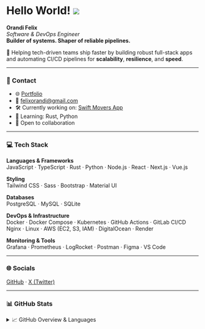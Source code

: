 # Hello World! ![](https://user-images.githubusercontent.com/18350557/176309783-0785949b-9127-417c-8b55-ab5a4333674e.gif)

**Orandi Felix**  
*Software & DevOps Engineer*  
**Builder of systems. Shaper of reliable pipelines.**

🚀 Helping tech-driven teams ship faster by building robust full-stack apps and automating CI/CD pipelines for **scalability**, **resilience**, and **speed**.

---

### 🔗 Contact
- 🌐 [Portfolio](https://orandi-dev-app.lovable.app/)
- 📧 [felixorandi@gmail.com](mailto:felixorandi@gmail.com)
- 🛠️ Currently working on: [Swift Movers App](http://swiftmovers-web-app.onrender.com/)
- 🧠 Learning: Rust, Python
- 🤝 Open to collaboration

---

### 💻 Tech Stack

**Languages & Frameworks**  
JavaScript · TypeScript · Rust · Python · Node.js · React · Next.js · Vue.js  

**Styling**  
Tailwind CSS · Sass · Bootstrap · Material UI  

**Databases**  
PostgreSQL · MySQL · SQLite  

**DevOps & Infrastructure**  
Docker · Docker Compose · Kubernetes · GitHub Actions · GitLab CI/CD  
Nginx · Linux · AWS (EC2, S3, IAM) · DigitalOcean · Render  

**Monitoring & Tools**  
Grafana · Prometheus · LogRocket · Postman · Figma · VS Code  

---

### 🌐 Socials  
[GitHub](https://github.com/orandifelix) · [X (Twitter)](https://x.com/fel_rand)

---

### 📊 GitHub Stats

<details>
<summary>📈 GitHub Overview & Languages</summary>

<div align="center">

<table>
  <tr>
    <td><img src="https://github-readme-stats.vercel.app/api?username=orandifelix&show_icons=true&count_private=true&title_color=0891b2&text_color=ffffff&icon_color=0891b2&bg_color=1c1917&hide_border=true" width="100%" /></td>
    <td><img src="https://github-readme-stats.vercel.app/api/top-langs/?username=orandifelix&langs_count=6&layout=compact&title_color=0891b2&text_color=ffffff&icon_color=0891b2&bg_color=1c1917&hide_border=true" width="100%" /></td>
  </tr>
</table>

</div>
</details>




                    
